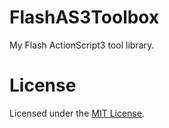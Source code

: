# FlashAS3Toolbox
My Flash ActionScript3 tool library.

# License
Licensed under the [MIT License](https://github.com/ZSkycat/FlashAS3Toolbox/blob/master/LICENSE).